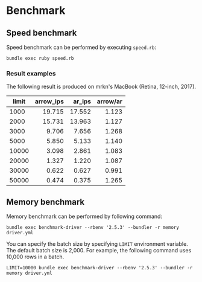 # Benchmark

## Speed benchmark

Speed benchmark can be performed by executing `speed.rb`:

```
bundle exec ruby speed.rb
```

### Result examples

The following result is produced on mrkn's MacBook (Retina, 12-inch, 2017).

| limit | arrow_ips | ar_ips | arrow/ar |
| --- | ---:| ---:| ---:|
| 1000  | 19.715    | 17.552 | 1.123 |
| 2000  | 15.731    | 13.963 | 1.127 |
| 3000  | 9.706     | 7.656  | 1.268 |
| 5000  | 5.850     | 5.133  | 1.140 |
| 10000 | 3.098     | 2.861  | 1.083 |
| 20000 | 1.327     | 1.220  | 1.087 |
| 30000 | 0.622     | 0.627  | 0.991 |
| 50000 | 0.474     | 0.375  | 1.265 |

## Memory benchmark

Memory benchmark can be performed by following command:

```
bundle exec benchmark-driver --rbenv '2.5.3' --bundler -r memory driver.yml
```

You can specify the batch size by specifying `LIMIT` environment variable.  The default batch size is 2,000.  For example, the following command uses 10,000 rows in a batch.

```
LIMIT=10000 bundle exec benchmark-driver --rbenv '2.5.3' --bundler -r memory driver.yml
```
